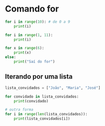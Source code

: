 # Comando for 

~~~python
for i in range(10): # de 0 a 9
    print(i)
~~~

~~~python
for i in range(1, 11):
    print(i)
~~~

~~~python
for x in range(6):
    print(x)
else:
    print("Saí do for") 
~~~

## Iterando por uma lista

~~~python
lista_convidados = ["João", "Maria", "José"]

for convidado in lista_convidados:
    print(convidado)

# outra forma
for i in range(len(lista_convidados)):
    print(lista_convidados[i])
~~~
